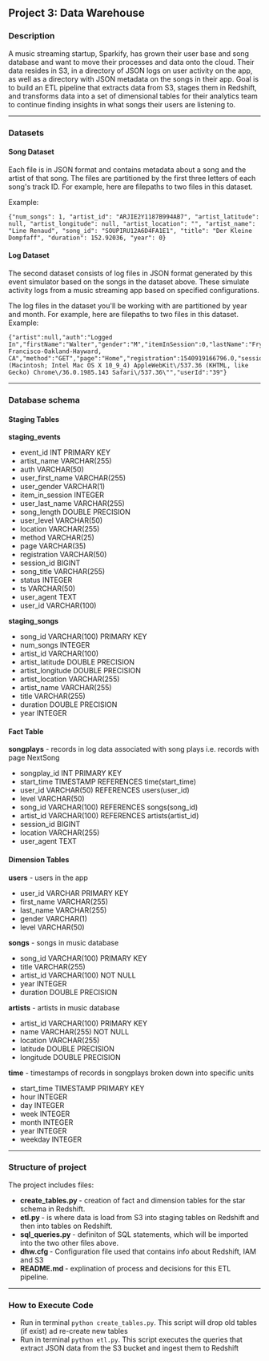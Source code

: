 ## Project 3: Data Warehouse

### Description
A music streaming startup, Sparkify, has grown their user base and song database and want to move their processes and 
data onto the cloud. Their data resides in S3, in a directory of JSON logs on user activity on the app, as well as a 
directory with JSON metadata on the songs in their app.
Goal is to build an ETL pipeline that extracts data from S3, stages them in Redshift, and transforms 
data into a set of dimensional tables for their analytics team to continue finding insights in what songs their users 
are listening to. 

--------------------------------------------

### Datasets

#### Song Dataset
Each file is in JSON format and contains metadata about a song and the artist of that song. The files are partitioned by 
the first three letters of each song's track ID. For example, here are filepaths to two files in this dataset.

Example:
```
{"num_songs": 1, "artist_id": "ARJIE2Y1187B994AB7", "artist_latitude": null, "artist_longitude": null, "artist_location": "", "artist_name": "Line Renaud", "song_id": "SOUPIRU12A6D4FA1E1", "title": "Der Kleine Dompfaff", "duration": 152.92036, "year": 0}
```

#### Log Dataset
The second dataset consists of log files in JSON format generated by this event simulator based on the songs in 
the dataset above. These simulate activity logs from a music streaming app based on specified configurations.

The log files in the dataset you'll be working with are partitioned by year and month. For example, here are filepaths
to two files in this dataset.
Example: 
```
{"artist":null,"auth":"Logged In","firstName":"Walter","gender":"M","itemInSession":0,"lastName":"Frye","length":null,"level":"free","location":"San Francisco-Oakland-Hayward, CA","method":"GET","page":"Home","registration":1540919166796.0,"sessionId":38,"song":null,"status":200,"ts":1541105830796,"userAgent":"\"Mozilla\/5.0 (Macintosh; Intel Mac OS X 10_9_4) AppleWebKit\/537.36 (KHTML, like Gecko) Chrome\/36.0.1985.143 Safari\/537.36\"","userId":"39"}
```

--------------------------------------------

### Database schema

#### Staging Tables
**staging_events**
- event_id INT PRIMARY KEY
- artist_name VARCHAR(255)
- auth VARCHAR(50)
- user_first_name VARCHAR(255)
- user_gender  VARCHAR(1)
- item_in_session	INTEGER
- user_last_name VARCHAR(255)
- song_length	DOUBLE PRECISION 
- user_level VARCHAR(50)
- location VARCHAR(255)
- method VARCHAR(25)
- page VARCHAR(35)
- registration VARCHAR(50)
- session_id	BIGINT
- song_title VARCHAR(255)
- status INTEGER 
- ts VARCHAR(50)
- user_agent TEXT
- user_id VARCHAR(100)

**staging_songs**
- song_id VARCHAR(100) PRIMARY KEY
- num_songs INTEGER
- artist_id VARCHAR(100)
- artist_latitude DOUBLE PRECISION
- artist_longitude DOUBLE PRECISION
- artist_location VARCHAR(255)
- artist_name VARCHAR(255)
- title VARCHAR(255)
- duration DOUBLE PRECISION
- year INTEGER

#### Fact Table
**songplays** - records in log data associated with song plays i.e. records with page NextSong
- songplay_id INT PRIMARY KEY
- start_time TIMESTAMP REFERENCES time(start_time)
- user_id VARCHAR(50) REFERENCES users(user_id)
- level VARCHAR(50)
- song_id VARCHAR(100) REFERENCES songs(song_id)
- artist_id VARCHAR(100) REFERENCES artists(artist_id)
- session_id BIGINT
- location VARCHAR(255)
- user_agent TEXT

#### Dimension Tables
**users** - users in the app
- user_id VARCHAR PRIMARY KEY
- first_name VARCHAR(255)
- last_name VARCHAR(255)
- gender VARCHAR(1)
- level VARCHAR(50)

**songs** - songs in music database
- song_id VARCHAR(100) PRIMARY KEY
- title VARCHAR(255)
- artist_id VARCHAR(100) NOT NULL
- year INTEGER
- duration DOUBLE PRECISION

**artists** - artists in music database
- artist_id VARCHAR(100) PRIMARY KEY
- name VARCHAR(255) NOT NULL
- location VARCHAR(255)
- latitude DOUBLE PRECISION
- longitude DOUBLE PRECISION

**time** - timestamps of records in songplays broken down into specific units
- start_time TIMESTAMP PRIMARY KEY
- hour INTEGER 
- day INTEGER 
- week INTEGER 
- month INTEGER 
- year INTEGER 
- weekday INTEGER 

--------------------------------------------
### Structure of project

The project includes files:

* <b> create_tables.py </b> - creation of fact and dimension tables for the star schema in Redshift.
* <b> etl.py </b> - is where data is load from S3 into staging tables on Redshift and then into tables on Redshift.
* <b> sql_queries.py </b> - definiton of SQL statements, which will be imported into the two other files above.
* <b> dhw.cfg </b> - Configuration file used that contains info about Redshift, IAM and S3
* <b> README.md </b> - explination of process and decisions for this ETL pipeline.
--------------------------------------------
### How to Execute Code

- Run in terminal `python create_tables.py`. This script will drop old tables (if exist) ad re-create new tables
- Run in terminal `python etl.py`. This script executes the queries that extract JSON data from the S3 bucket and ingest them to Redshift

